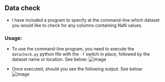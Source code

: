 
## Data check
- I have included a program to specify at the command-line which dataset you would like to check for any columns containing NaN values.

### Usage:
- To use the command-line program, you need to execute the `datacheck.py` python file with the `-f` switch in place, followed by the dataset name or location. See below:
![image](https://github.com/metalninja1001/breast_cancer_prediction/assets/101802030/5f27a660-2d05-4fd2-b45e-8c08fc41cbed)

- Once executed, should you see the following output. See below:
![image](https://github.com/metalninja1001/breast_cancer_prediction/assets/101802030/cedeb3a2-f1a3-4c40-aadf-83aa4aaf95c8)
